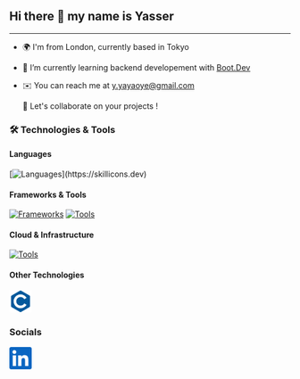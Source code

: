 ## Hi there 👋 my name is Yasser
---
- 🌍 I'm from London, currently based in Tokyo
- 🧠 I’m currently learning backend developement with [Boot.Dev](https://www.boot.dev/u/hybridgreen)
- ✉️ You can reach me at y.yayaoye@gmail.com

  🤝 Let's collaborate on your projects ! 


### 🛠️ Technologies & Tools

#### Languages
[![Languages](https://skillicons.dev/icons?i=ts,py,postgres,js,html,css,)](https://skillicons.dev)

#### Frameworks & Tools
[![Frameworks](https://skillicons.dev/icons?i=nodejs,react,django)](https://skillicons.dev)
[![Tools](https://skillicons.dev/icons?i=git,github,githubactions)](https://skillicons.dev)

#### Cloud & Infrastructure
[![Tools](https://skillicons.dev/icons?i=aws,docker,kubernetes)](https://skillicons.dev)



#### Other Technologies
<a href="https://learn.microsoft.com/en-us/cpp/?view=msvc-170">
  <img src="img/c-colored.svg" alt="C/C++ Coding" width="40"/>
</a>

### Socials
<a href="https://www.linkedin.com/in/yayaoye">
  <img src="img/linkedin.svg" alt="LinkedIn" width="40"/>
</a>

